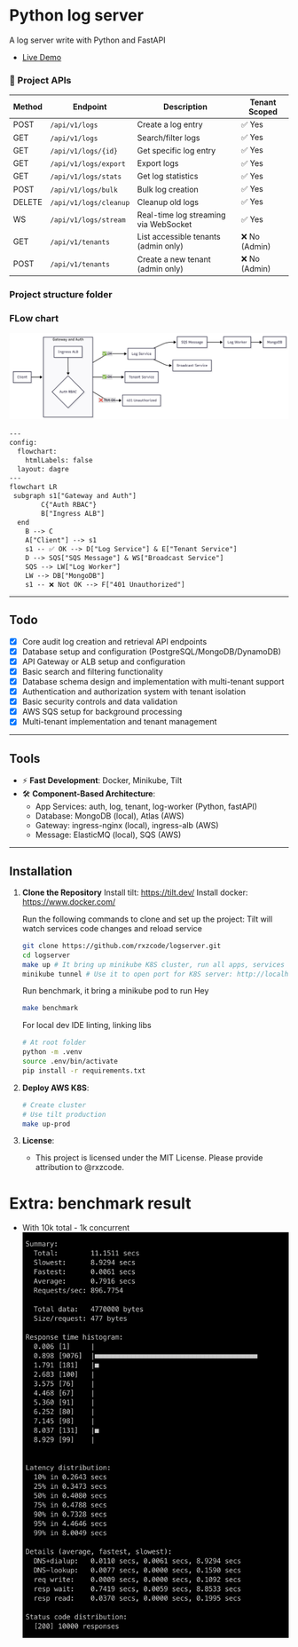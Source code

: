 # Python log server
A log server write with Python and FastAPI
- [Live Demo](https://vue-dbml.devseason.com)

### 📘 Project APIs

| Method | Endpoint                       | Description                            | Tenant Scoped |
|--------|--------------------------------|----------------------------------------|----------------|
| POST   | `/api/v1/logs`                 | Create a log entry                     | ✅ Yes         |
| GET    | `/api/v1/logs`                 | Search/filter logs                     | ✅ Yes         |
| GET    | `/api/v1/logs/{id}`            | Get specific log entry                 | ✅ Yes         |
| GET    | `/api/v1/logs/export`          | Export logs                            | ✅ Yes         |
| GET    | `/api/v1/logs/stats`           | Get log statistics                     | ✅ Yes         |
| POST   | `/api/v1/logs/bulk`            | Bulk log creation                      | ✅ Yes         |
| DELETE | `/api/v1/logs/cleanup`         | Cleanup old logs                       | ✅ Yes         |
| WS     | `/api/v1/logs/stream`          | Real-time log streaming via WebSocket  | ✅ Yes         |
| GET    | `/api/v1/tenants`              | List accessible tenants (admin only)   | ❌ No (Admin)  |
| POST   | `/api/v1/tenants`              | Create a new tenant (admin only)       | ❌ No (Admin)  |

### Project structure folder

### FLow chart
![Flowchart](./extra/flowchart.png)
```
---
config:
  flowchart:
    htmlLabels: false
  layout: dagre
---
flowchart LR
 subgraph s1["Gateway and Auth"]
        C{"Auth RBAC"}
        B["Ingress ALB"]
  end
    B --> C
    A["Client"] --> s1
    s1 -- ✅ OK --> D["Log Service"] & E["Tenant Service"]
    D --> SQS["SQS Message"] & WS["Broadcast Service"]
    SQS --> LW["Log Worker"]
    LW --> DB["MongoDB"]
    s1 -- ❌ Not OK --> F["401 Unauthorized"]
```

---

## Todo
- [x] Core audit log creation and retrieval API endpoints
- [x] Database setup and configuration (PostgreSQL/MongoDB/DynamoDB)
- [x] API Gateway or ALB setup and configuration
- [x] Basic search and filtering functionality
- [x] Database schema design and implementation with multi-tenant support
- [x] Authentication and authorization system with tenant isolation
- [x] Basic security controls and data validation
- [x] AWS SQS setup for background processing
- [x] Multi-tenant implementation and tenant management

---

## Tools
- ⚡ **Fast Development**: Docker, Minikube, Tilt
- 🛠️ **Component-Based Architecture**:
    - App Services: auth, log, tenant, log-worker (Python, fastAPI)
    - Database: MongoDB (local), Atlas (AWS)
    - Gateway: ingress-nginx (local), ingress-alb (AWS)
    - Message: ElasticMQ (local), SQS (AWS)

---

## Installation

1. **Clone the Repository**
    Install tilt: https://tilt.dev/
    Install docker: https://www.docker.com/

    Run the following commands to clone and set up the project:
    Tilt will watch services code changes and reload service
    ```bash
    git clone https://github.com/rxzcode/logserver.git
    cd logserver
    make up # It bring up minikube K8S cluster, run all apps, services with tilt
    minikube tunnel # Use it to open port for K8S server: http://localhost/api/v1/logs
    ```

    Run benchmark, it bring a minikube pod to run Hey
    ```bash
    make benchmark
    ```

    For local dev IDE linting, linking libs
    ```bash
    # At root folder
    python -m .venv
    source .env/bin/activate
    pip install -r requirements.txt
    ```

2. **Deploy AWS K8S**:
    ```bash
    # Create cluster
    # Use tilt production
    make up-prod

3. **License**:
   - This project is licensed under the MIT License. Please provide attribution to @rxzcode.

# Extra: benchmark result
- With 10k total - 1k concurrent
![Benchmark](./extra/benchmark.png)